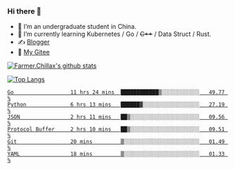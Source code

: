 ### Hi there 👋

- 🔭 I’m an undergraduate student in China.
- 🌱 I’m currently learning Kubernetes / Go / ~~C++~~ / Data Struct / Rust.
- ✍️ [Blogger](https://blog.farmer233.top)
- 🤔 [My Gitee](https://gitee.com/Farmer-chong)


[![Farmer.Chillax's github stats](https://github-readme-stats.vercel.app/api?username=FarmerChillax)](https://github.com/anuraghazra/github-readme-stats)

[![Top Langs](https://github-readme-stats.vercel.app/api/top-langs/?username=FarmerChillax&layout=compact&hide=html,css,javascript)](https://github.com/anuraghazra/github-readme-stats)

<p>
  <a href="https://wakatime.com/@Farmer">
        <!--START_SECTION:waka-->

```text
Go                  11 hrs 24 mins  ████████████▒░░░░░░░░░░░░   49.77 %
Python              6 hrs 13 mins   ██████▓░░░░░░░░░░░░░░░░░░   27.19 %
JSON                2 hrs 11 mins   ██▒░░░░░░░░░░░░░░░░░░░░░░   09.56 %
Protocol Buffer     2 hrs 10 mins   ██▒░░░░░░░░░░░░░░░░░░░░░░   09.51 %
Git                 20 mins         ▒░░░░░░░░░░░░░░░░░░░░░░░░   01.49 %
YAML                18 mins         ▒░░░░░░░░░░░░░░░░░░░░░░░░   01.33 %
```

<!--END_SECTION:waka-->
  </a>
</p>

<!--
**Farmer-chong/Farmer-chong** is a ✨ _special_ ✨ repository because its `README.md` (this file) appears on your GitHub profile.

Here are some ideas to get you started:

- 🔭 I’m currently working on ...
- 🌱 I’m currently learning ...
- 👯 I’m looking to collaborate on ...
- 🤔 I’m looking for help with ...
- 💬 Ask me about ...
- 📫 How to reach me: ...
- 😄 Pronouns: ...
- ⚡ Fun fact: ...
-->
